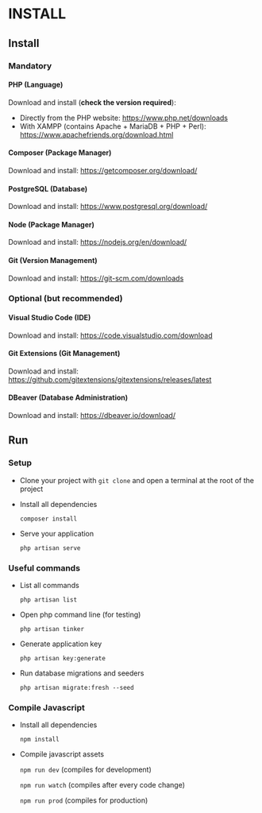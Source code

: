 # INSTALL

## Install

### Mandatory

#### PHP (Language)

Download and install (**check the version required**):

- Directly from the PHP website: <https://www.php.net/downloads>
- With XAMPP (contains Apache + MariaDB + PHP + Perl): <https://www.apachefriends.org/download.html>

#### Composer (Package Manager)

Download and install: <https://getcomposer.org/download/>

#### PostgreSQL (Database)

Download and install: <https://www.postgresql.org/download/>

#### Node (Package Manager)

Download and install: <https://nodejs.org/en/download/>

#### Git (Version Management)

Download and install: <https://git-scm.com/downloads>

### Optional (but recommended)

#### Visual Studio Code (IDE)

Download and install: <https://code.visualstudio.com/download>

#### Git Extensions (Git Management)

Download and install: <https://github.com/gitextensions/gitextensions/releases/latest>

#### DBeaver (Database Administration)

Download and install: <https://dbeaver.io/download/>

## Run

### Setup

- Clone your project with `git clone` and open a terminal at the root of the project
- Install all dependencies

  `composer install`

- Serve your application

  `php artisan serve`

### Useful commands

- List all commands

  `php artisan list`

- Open php command line (for testing)

  `php artisan tinker`

- Generate application key

  `php artisan key:generate`

- Run database migrations and seeders

  `php artisan migrate:fresh --seed`

### Compile Javascript

- Install all dependencies

  `npm install`

- Compile javascript assets

  `npm run dev` (compiles for development)

  `npm run watch` (compiles after every code change)

  `npm run prod` (compiles for production)
